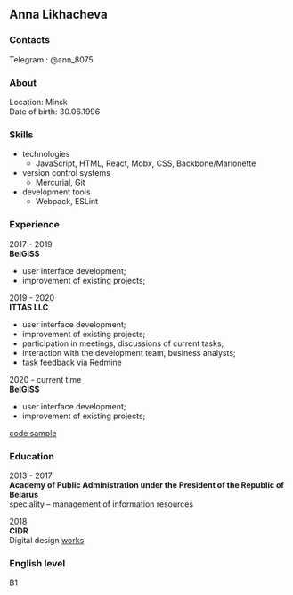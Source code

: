 ## Anna Likhacheva

### Contacts

Telegram
: @ann_8075  

### About

Location: Minsk  
Date of birth: 30.06.1996

### Skills

* technologies
  * JavaScript, HTML, React, Mobx, CSS, Backbone/Marionette
* version control systems
  * Mercurial, Git
* development tools
  * Webpack, ESLint
  
### Experience

2017 - 2019  
**BelGISS**
- user interface development;
- improvement of existing projects;

2019 - 2020  
**ITTAS LLC**
- user interface development;
- improvement of existing projects;
- participation in meetings, discussions of current tasks;
- interaction with the development team, business analysts;
- task feedback via Redmine

2020 - current time  
**BelGISS**
- user interface development;
- improvement of existing projects;  

[code sample](https://bitbucket.org/an_nl/canvas)

### Education
2013 - 2017  
**Academy of Public Administration under the President of the Republic of Belarus**  
speciality – management of information resources

2018  
**CIDR**  
Digital design [works](https://drive.google.com/drive/folders/1X0KyjHUYHZffA0ARPkhe3IqoSwP8Nz4y?usp=sharing)

### English level  
B1
